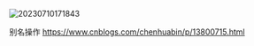 ![20230710171843](http://s3.airtlab.com/blog/20230710171843.png)

别名操作 https://www.cnblogs.com/chenhuabin/p/13800715.html
